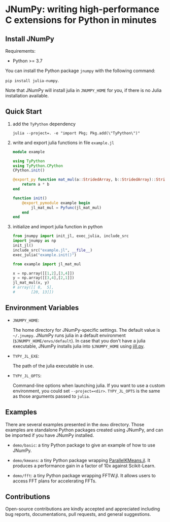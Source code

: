 # JNumPy: writing high-performance C extensions for Python in minutes

## Install JNumPy

Requirements:

- Python >= 3.7

You can install the Python package `jnumpy` with the following command:

`pip install julia-numpy`.

Note that JNumPy will install julia in `JNUMPY_HOME` for you, if there is no Julia installation available.

## Quick Start

1. add the `TyPython` dependency

    ```
    julia --project=. -e "import Pkg; Pkg.add(\"TyPython\")"
    ```

2. write and export julia functions in file `example.jl`

    ```julia
    module example

    using TyPython
    using TyPython.CPython
    CPython.init()

    @export_py function mat_mul(a::StridedArray, b::StridedArray)::StridedArray
        return a * b
    end

    function init()
        @export_pymodule example begin
            jl_mat_mul = Pyfunc(jl_mat_mul)
        end
    end
    ```

3. initialize and import julia function in python

    ```python
    from jnumpy import init_jl, exec_julia, include_src
    import jnumpy as np
    init_jl()
    include_src("example.jl", __file__)
    exec_julia("example.init()")

    from example import jl_mat_mul

    x = np.array([[1,2],[3,4]])
    y = np.array([[3,4],[2,1]])
    jl_mat_mul(x, y)
    # array([[ 8,  5],
    #       [20, 13]])
    ```


## Environment Variables

- `JNUMPY_HOME`:

    The home directory for JNumPy-specific settings. The default value is `~/.jnumpy`. JNumPy runs julia in a default environment (`$JNUMPY_HOME/envs/default`). In case that you don't have a julia executable, JNumPy installs julia into `$JNUMPY_HOME` using [jill.py](https://github.com/johnnychen94/jill.py).

- `TYPY_JL_EXE`:

    The path of the julia executable in use.

- `TYPY_JL_OPTS`:

    Command-line options when launching julia. If you want to use a custom environment, you could set `--project=<dir>`. `TYPY_JL_OPTS` is the same as those arguments passed to `julia`.

## Examples

There are several examples presented in the `demo` directory. Those examples are standalone Python packages created using JNumPy, and can be imported if you have JNumPy installed.

- `demo/basic`: a tiny Python package to give an example of how to use JNumPy.

- `demo/kmeans`: a tiny Python package wrapping [ParallelKMeans.jl](https://pydatablog.github.io/ParallelKMeans.jl/stable/). It produces a performance gain in a factor of 10x against Scikit-Learn.

- `demo/fft`: a tiny Python package wrapping FFTW.jl. It allows users to access FFT plans for accelerating FFTs.

## Contributions

Open-source contributions are kindly accepted and appreciated including bug reports, documentations, pull requests, and general suggestions.
